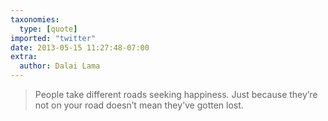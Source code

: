 ```yaml
---
taxonomies:
  type: [quote]
imported: "twitter"
date: 2013-05-15 11:27:48-07:00
extra:
  author: Dalai Lama
---
```

> People take different roads seeking happiness. Just because they’re not on your road doesn’t mean they’ve gotten lost.
